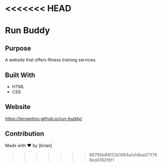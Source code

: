 <<<<<<< HEAD
=======
# Run Buddy

## Purpose
A website that offers fitness training services.

## Built With
* HTML
* CSS

## Website
https://lernantino.github.io/run-buddy/

## Contribution
Made with ❤️ by [brian]
>>>>>>> 88795b86f52b1994afa1dbad71f768ed4162f6f1
